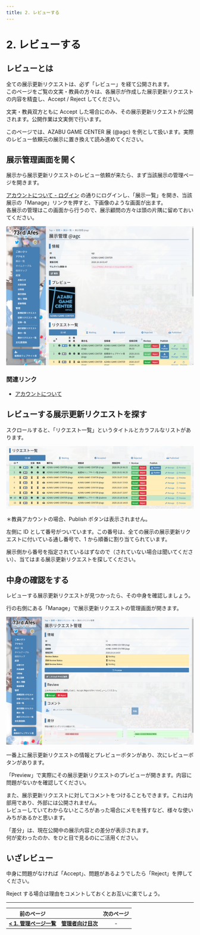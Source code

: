 ```yaml
---
title: 2. レビューする
---
```


# 2. レビューする

## レビューとは

全ての展示更新リクエストは、必ず「レビュー」を経て公開されます。  
このページをご覧の文実・教員の方々は、各展示が作成した展示更新リクエストの内容を精査し、Accept / Reject してください。

文実・教員双方ともに Accept した場合にのみ、その展示更新リクエストが公開されます。公開作業は文実側で行います。

このページでは、AZABU GAME CENTER 展 (@agc) を例として扱います。実際のレビュー依頼元の展示に置き換えて読み進めてください。

## 展示管理画面を開く

展示から展示更新リクエストのレビュー依頼が来たら、まず当該展示の管理ページを開きます。

[アカウントについて - ログイン](/common/account#ログイン) の通りにログインし、「展示一覧」を開き、当該展示の「Manage」リンクを押すと、下画像のような画面が出ます。  
各展示の管理はこの画面から行うので、展示顧問の方々は頭の片隅に留めておいてください。

![](images/exh-manage.png)

### 関連リンク

- [アカウントについて](/common/account)

## レビューする展示更新リクエストを探す

スクロールすると、「リクエスト一覧」というタイトルとカラフルなリストがあります。

![](images/draft-table.png)

＊教員アカウントの場合、Publish ボタンは表示されません。

左側に ID として番号がついています。この番号は、全ての展示の展示更新リクエストに付いている通し番号で、1 から順番に割り当てられています。

展示側から番号を指定されているはずなので（されていない場合は聞いてください）、当てはまる展示更新リクエストを探してください。

## 中身の確認をする

レビューする展示更新リクエストが見つかったら、その中身を確認しましょう。

行の右側にある「Manage」で展示更新リクエストの管理画面が開きます。

![](images/draft-manage.png)

一番上に展示更新リクエストの情報とプレビューボタンがあり、次にレビューボタンがあります。

「Preview」で実際にその展示更新リクエストのプレビューが開きます。内容に問題がないかを確認してください。

また、展示更新リクエストに対してコメントをつけることもできます。これは内部用であり、外部には公開されません。  
レビューしていてわからないところがあった場合にメモを残すなど、様々な使いみちがあるかと思います。

「差分」は、現在公開中の展示内容との差分が表示されます。  
何が変わったのか、をひと目で見るのにご活用ください。

## いざレビュー

中身に問題がなければ「Accept」、問題があるようでしたら「Reject」を押してください。

Reject する場合は理由をコメントしておくとお互いに楽でしょう。

---

| 前のページ | | 次のページ |
| :-: | :-: | :-: |
| **[< 1. 管理ページ一覧](1-manage)** | **[管理者向け目次](.)** | - |
